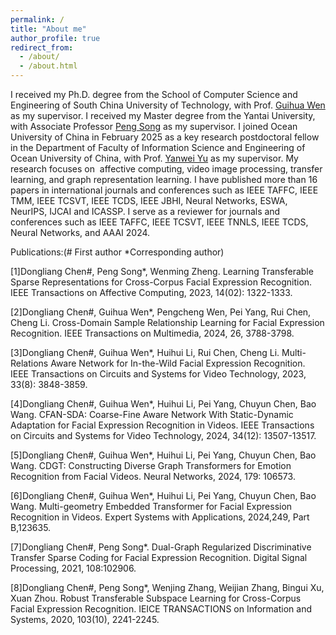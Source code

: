 ```yaml
---
permalink: /
title: "About me"
author_profile: true
redirect_from: 
  - /about/
  - /about.html
---
```

I received my Ph.D. degree from the School of Computer Science and Engineering of South China University of Technology, with Prof. [Guihua Wen](https://www2.scut.edu.cn/cs/2017/0629/c22284a328095/page.htm)  as my supervisor. I received my Master degree from the Yantai University, with Associate Professor [Peng Song](https://drpengsong.github.io/) as my supervisor. I joined Ocean University of China in February 2025 as a key research postdoctoral fellow in the Department of Faculty of Information Science and Engineering of Ocean University of China, with Prof. [Yanwei Yu](https://yuyanwei.github.io/) as my supervisor. My research focuses on  affective computing, video image processing, transfer learning, and graph representation learning. I have published more than 16 papers in international journals and conferences such as IEEE TAFFC, IEEE TMM, IEEE TCSVT, IEEE TCDS, IEEE JBHI, Neural Networks, ESWA, NeurIPS, IJCAI and ICASSP. I serve as a reviewer for journals and conferences such as IEEE TAFFC, IEEE TCSVT, IEEE TNNLS, IEEE TCDS, Neural Networks, and AAAI 2024.

Publications:(# First author *Corresponding author)

[1]Dongliang Chen#, Peng Song*, Wenming Zheng. Learning Transferable Sparse Representations for Cross-Corpus Facial Expression Recognition. IEEE Transactions on Affective Computing, 2023, 14(02): 1322-1333.

[2]Dongliang Chen#, Guihua Wen*, Pengcheng Wen, Pei Yang, Rui Chen, Cheng Li. Cross-Domain Sample Relationship Learning for Facial Expression Recognition. IEEE Transactions on Multimedia, 2024, 26, 3788-3798.

[3]Dongliang Chen#, Guihua Wen*, Huihui Li, Rui Chen, Cheng Li. Multi-Relations Aware Network for In-the-Wild Facial Expression Recognition. IEEE Transactions on Circuits and Systems for Video Technology, 2023, 33(8): 3848-3859. 

[4]Dongliang Chen#, Guihua Wen*, Huihui Li, Pei Yang, Chuyun Chen, Bao Wang. CFAN-SDA: Coarse-Fine Aware Network With Static-Dynamic Adaptation for Facial Expression Recognition in Videos. IEEE Transactions on Circuits and Systems for Video Technology, 2024, 34(12): 13507-13517. 

[5]Dongliang Chen#, Guihua Wen*, Huihui Li, Pei Yang, Chuyun Chen, Bao Wang. CDGT: Constructing Diverse Graph Transformers for Emotion Recognition from Facial Videos. Neural Networks, 2024, 179: 106573.

[6]Dongliang Chen#, Guihua Wen*, Huihui Li, Pei Yang, Chuyun Chen, Bao Wang. Multi-geometry Embedded Transformer for Facial Expression Recognition in Videos. Expert Systems with Applications, 2024,249, Part B,123635. 

[7]Dongliang Chen#, Peng Song*. Dual-Graph Regularized Discriminative Transfer Sparse Coding for Facial Expression Recognition. Digital Signal Processing, 2021, 108:102906.

[8]Dongliang Chen#, Peng Song*, Wenjing Zhang, Weijian Zhang, Bingui Xu, Xuan Zhou. Robust Transferable Subspace Learning for Cross-Corpus Facial Expression Recognition. IEICE TRANSACTIONS on Information and Systems, 2020, 103(10), 2241-2245.

